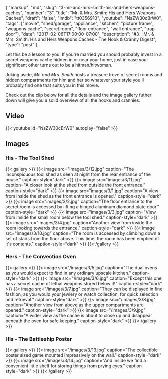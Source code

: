 {
    "markup":       "md",
    "slug":         "3-mr-and-mrs-smith-his-and-hers-weapons-caches",
    "number":       "3",
    "title":        "Mr. & Mrs. Smith: His and Hers Weapons Caches",
    "draft":        "false",
    "imdb":         "tt0356910",
    "youtube":      "NsZW30cBrW0",
    "tags":         ["movie", "shed/garage", "appliance", "kitchen", "picture frame", "weapons cache", "secret room", "floor entrance", "wall entrance", "trap door"],
    "date":         "2017-02-06T17:00:00-07:00",
    "description":  "#3 - Mr. & Mrs. Smith: His and Hers Weapons Caches - The Nook & Cranny Digest",
    "type":         "post"
}

Let this be a lesson to you. If you're married you should probably invest in a
secret weapons cache hidden in or near your home, just in case your significant
other turns out to be a hitman/hitwoman.

Joking aside, *Mr. and Mrs. Smith* hosts a treasure trove of secret rooms and
hidden compartments for him and her so whatever your style you'll probably find
one that suits you in this movie.

Check out the clip below for all the details and the image gallery futher down
will give you a solid overview of all the nooks and crannies.

## Video

{{< youtube id="NsZW30cBrW0" autoplay="false"  >}}

## Images

### His - The Tool Shed

{{< gallery >}}
    {{< image src="images/3/12.jpg" caption="The inconspicuous tool shed as seen at night from the rear entrance of the house." caption-style="dark" >}}
    {{< image src="images/3/11.jpg" caption="A closer look at the shed from outside the front entrance." caption-style="dark" >}}
    {{< image src="images/3/1.jpg" caption="A view from inside the shed as the front entrance is opened." caption-style="dark" >}}
    {{< image src="images/3/2.jpg" caption="The floor entrance to the secret room is accessed by lifting a hinged aluminum diamond plate door." caption-style="dark" >}}
    {{< image src="images/3/3.jpg" caption="View from inside the small room below the tool shed." caption-style="dark" >}}
    {{< image src="images/3/4.jpg" caption="Another view from inside the room looking towards the entrance." caption-style="dark" >}}
    {{< image src="images/3/10.jpg" caption="The room is accessed by climbing down a set of stairs from the floor above. This time, the room has been emptied of it's contents." caption-style="dark" >}}
{{< /gallery >}}

### Hers - The Convection Oven

{{< gallery >}}
    {{< image src="/images/3/5.jpg" caption="The dual ovens as you would expect to find in any ordinary upscale kitchen." caption-style="dark" >}}
    {{< image src="/images/3/6.jpg" caption="Except this one has a secret cache of lethal weapons stored below it!" caption-style="dark" >}}
    {{< image src="/images/3/7.jpg" caption="They can be displayed in fine fashion, as you would your jewlery or watch collection, for quick selection and retrieval." caption-style="dark" >}}
    {{< image src="/images/3/8.jpg" caption="Another view from above as the upper compartments are opened." caption-style="dark" >}}
    {{< image src="/images/3/9.jpg" caption="A wider view as the cache is about to close up and disappear beneath the oven for safe keeping." caption-style="dark" >}}
{{< /gallery >}}

### His - The Battleship Poster

{{< gallery >}}
    {{< image src="/images/3/13.jpg" caption="The collectible poster sized game mounted impressively on the wall." caption-style="dark" >}}
    {{< image src="/images/3/14.jpg" caption="And inside we find a convenient little shelf for storing things from prying eyes." caption-style="dark" >}}
{{< /gallery >}}
